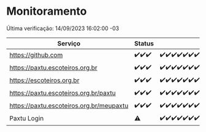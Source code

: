 # Monitoramento

Última verificação: 14/09/2023 16:02:00 -03

|Serviço|Status|Últimas 24h|
|---|---|---|
|https://github.com|<span title="2023-09-11: OK=5">✔️</span><span title="2023-09-12: OK=25">✔️</span><span title="2023-09-13: OK=26">✔️</span>|<span title="13/09/2023 16:03:00 -03 : 200">✔️</span><span title="13/09/2023 17:03:00 -03 : 200">✔️</span><span title="13/09/2023 18:02:00 -03 : 200">✔️</span><span title="13/09/2023 19:04:00 -03 : 200">✔️</span><span title="13/09/2023 20:04:00 -03 : 200">✔️</span><span title="13/09/2023 21:28:00 -03 : 200">✔️</span><span title="13/09/2023 22:39:00 -03 : 200">✔️</span><span title="13/09/2023 23:12:00 -03 : 200">✔️</span><span title="14/09/2023 00:06:00 -03 : 200">✔️</span><span title="14/09/2023 01:07:00 -03 : 200">✔️</span><span title="14/09/2023 02:04:00 -03 : 200">✔️</span><span title="14/09/2023 03:08:00 -03 : 200">✔️</span><span title="14/09/2023 04:06:00 -03 : 200">✔️</span><span title="14/09/2023 05:08:00 -03 : 200">✔️</span><span title="14/09/2023 06:05:00 -03 : 200">✔️</span><span title="14/09/2023 07:06:00 -03 : 200">✔️</span><span title="14/09/2023 08:03:00 -03 : 200">✔️</span><span title="14/09/2023 09:11:00 -03 : 200">✔️</span><span title="14/09/2023 10:08:00 -03 : 200">✔️</span><span title="14/09/2023 11:04:00 -03 : 200">✔️</span><span title="14/09/2023 12:06:00 -03 : 200">✔️</span><span title="14/09/2023 13:07:00 -03 : 200">✔️</span><span title="14/09/2023 14:04:00 -03 : 200">✔️</span><span title="14/09/2023 15:07:00 -03 : 200">✔️</span><span title="14/09/2023 16:02:00 -03 : 200">✔️</span>|
|https://paxtu.escoteiros.org.br|<span title="2023-09-11: OK=5">✔️</span><span title="2023-09-12: OK=25">✔️</span><span title="2023-09-13: OK=26">✔️</span>|<span title="13/09/2023 16:03:00 -03 : 200">✔️</span><span title="13/09/2023 17:03:00 -03 : 200">✔️</span><span title="13/09/2023 18:02:00 -03 : 200">✔️</span><span title="13/09/2023 19:04:00 -03 : 200">✔️</span><span title="13/09/2023 20:04:00 -03 : 200">✔️</span><span title="13/09/2023 21:28:00 -03 : 200">✔️</span><span title="13/09/2023 22:39:00 -03 : 200">✔️</span><span title="13/09/2023 23:12:00 -03 : 200">✔️</span><span title="14/09/2023 00:06:00 -03 : 200">✔️</span><span title="14/09/2023 01:07:00 -03 : 200">✔️</span><span title="14/09/2023 02:04:00 -03 : 200">✔️</span><span title="14/09/2023 03:08:00 -03 : 200">✔️</span><span title="14/09/2023 04:06:00 -03 : 200">✔️</span><span title="14/09/2023 05:08:00 -03 : 200">✔️</span><span title="14/09/2023 06:05:00 -03 : 200">✔️</span><span title="14/09/2023 07:06:00 -03 : 200">✔️</span><span title="14/09/2023 08:03:00 -03 : 200">✔️</span><span title="14/09/2023 09:11:00 -03 : 200">✔️</span><span title="14/09/2023 10:08:00 -03 : 200">✔️</span><span title="14/09/2023 11:04:00 -03 : 200">✔️</span><span title="14/09/2023 12:06:00 -03 : 200">✔️</span><span title="14/09/2023 13:07:00 -03 : 200">✔️</span><span title="14/09/2023 14:04:00 -03 : 200">✔️</span><span title="14/09/2023 15:07:00 -03 : 200">✔️</span><span title="14/09/2023 16:02:00 -03 : 200">✔️</span>|
|https://escoteiros.org.br|<span title="2023-09-11: OK=5">✔️</span><span title="2023-09-12: OK=25">✔️</span><span title="2023-09-13: OK=26">✔️</span>|<span title="13/09/2023 16:03:00 -03 : 200">✔️</span><span title="13/09/2023 17:03:00 -03 : 200">✔️</span><span title="13/09/2023 18:02:00 -03 : 200">✔️</span><span title="13/09/2023 19:04:00 -03 : 200">✔️</span><span title="13/09/2023 20:04:00 -03 : 200">✔️</span><span title="13/09/2023 21:28:00 -03 : 200">✔️</span><span title="13/09/2023 22:39:00 -03 : 200">✔️</span><span title="13/09/2023 23:12:00 -03 : 200">✔️</span><span title="14/09/2023 00:06:00 -03 : 200">✔️</span><span title="14/09/2023 01:07:00 -03 : 200">✔️</span><span title="14/09/2023 02:04:00 -03 : 200">✔️</span><span title="14/09/2023 03:08:00 -03 : 200">✔️</span><span title="14/09/2023 04:06:00 -03 : 200">✔️</span><span title="14/09/2023 05:08:00 -03 : 200">✔️</span><span title="14/09/2023 06:05:00 -03 : 200">✔️</span><span title="14/09/2023 07:06:00 -03 : 200">✔️</span><span title="14/09/2023 08:03:00 -03 : 200">✔️</span><span title="14/09/2023 09:11:00 -03 : 200">✔️</span><span title="14/09/2023 10:08:00 -03 : 200">✔️</span><span title="14/09/2023 11:04:00 -03 : 200">✔️</span><span title="14/09/2023 12:06:00 -03 : 200">✔️</span><span title="14/09/2023 13:07:00 -03 : 200">✔️</span><span title="14/09/2023 14:04:00 -03 : 200">✔️</span><span title="14/09/2023 15:07:00 -03 : 200">✔️</span><span title="14/09/2023 16:02:00 -03 : 200">✔️</span>|
|https://paxtu.escoteiros.org.br/paxtu|<span title="2023-09-11: OK=1">✔️</span><span title="2023-09-12: OK=25">✔️</span><span title="2023-09-13: OK=26">✔️</span>|<span title="13/09/2023 16:03:00 -03 : 200">✔️</span><span title="13/09/2023 17:03:00 -03 : 200">✔️</span><span title="13/09/2023 18:02:00 -03 : 200">✔️</span><span title="13/09/2023 19:04:00 -03 : 200">✔️</span><span title="13/09/2023 20:04:00 -03 : 200">✔️</span><span title="13/09/2023 21:28:00 -03 : 200">✔️</span><span title="13/09/2023 22:39:00 -03 : 200">✔️</span><span title="13/09/2023 23:12:00 -03 : 200">✔️</span><span title="14/09/2023 00:06:00 -03 : 200">✔️</span><span title="14/09/2023 01:07:00 -03 : 200">✔️</span><span title="14/09/2023 02:04:00 -03 : 200">✔️</span><span title="14/09/2023 03:08:00 -03 : 200">✔️</span><span title="14/09/2023 04:06:00 -03 : 200">✔️</span><span title="14/09/2023 05:08:00 -03 : 200">✔️</span><span title="14/09/2023 06:05:00 -03 : 200">✔️</span><span title="14/09/2023 07:06:00 -03 : 200">✔️</span><span title="14/09/2023 08:03:00 -03 : 200">✔️</span><span title="14/09/2023 09:11:00 -03 : 200">✔️</span><span title="14/09/2023 10:08:00 -03 : 200">✔️</span><span title="14/09/2023 11:04:00 -03 : 200">✔️</span><span title="14/09/2023 12:06:00 -03 : 200">✔️</span><span title="14/09/2023 13:07:00 -03 : 200">✔️</span><span title="14/09/2023 14:04:00 -03 : 200">✔️</span><span title="14/09/2023 15:07:00 -03 : 200">✔️</span><span title="14/09/2023 16:02:00 -03 : 200">✔️</span>|
|https://paxtu.escoteiros.org.br/meupaxtu|<span title="2023-09-11: OK=1">✔️</span><span title="2023-09-12: OK=25">✔️</span><span title="2023-09-13: OK=26">✔️</span>|<span title="13/09/2023 16:03:00 -03 : 200">✔️</span><span title="13/09/2023 17:03:00 -03 : 200">✔️</span><span title="13/09/2023 18:02:00 -03 : 200">✔️</span><span title="13/09/2023 19:04:00 -03 : 200">✔️</span><span title="13/09/2023 20:04:00 -03 : 200">✔️</span><span title="13/09/2023 21:28:00 -03 : 200">✔️</span><span title="13/09/2023 22:39:00 -03 : 200">✔️</span><span title="13/09/2023 23:12:00 -03 : 200">✔️</span><span title="14/09/2023 00:06:00 -03 : 200">✔️</span><span title="14/09/2023 01:07:00 -03 : 200">✔️</span><span title="14/09/2023 02:04:00 -03 : 200">✔️</span><span title="14/09/2023 03:08:00 -03 : 200">✔️</span><span title="14/09/2023 04:06:00 -03 : 200">✔️</span><span title="14/09/2023 05:08:00 -03 : 200">✔️</span><span title="14/09/2023 06:05:00 -03 : 200">✔️</span><span title="14/09/2023 07:06:00 -03 : 200">✔️</span><span title="14/09/2023 08:03:00 -03 : 200">✔️</span><span title="14/09/2023 09:11:00 -03 : 200">✔️</span><span title="14/09/2023 10:08:00 -03 : 200">✔️</span><span title="14/09/2023 11:04:00 -03 : 200">✔️</span><span title="14/09/2023 12:06:00 -03 : 200">✔️</span><span title="14/09/2023 13:07:00 -03 : 200">✔️</span><span title="14/09/2023 14:04:00 -03 : 200">✔️</span><span title="14/09/2023 15:07:00 -03 : 200">✔️</span><span title="14/09/2023 16:02:00 -03 : 200">✔️</span>|
|Paxtu Login|<span title="2023-09-13: OK=19, Falhas=6">⚠️</span>|<span title="13/09/2023 16:03:00 -03 : 200">✔️</span><span title="13/09/2023 17:03:00 -03 : 200">✔️</span><span title="13/09/2023 18:02:00 -03 : 200">✔️</span><span title="13/09/2023 19:04:00 -03 : 200">✔️</span><span title="13/09/2023 20:04:00 -03 : 200">✔️</span><span title="13/09/2023 21:28:00 -03 : 200">✔️</span><span title="13/09/2023 22:39:00 -03 : 200">✔️</span><span title="13/09/2023 23:12:00 -03 : 200">✔️</span><span title="14/09/2023 00:06:00 -03 : 200">✔️</span><span title="14/09/2023 01:07:00 -03 : 200">✔️</span><span title="14/09/2023 02:05:00 -03 : 200">✔️</span><span title="14/09/2023 03:08:00 -03 : 200">✔️</span><span title="14/09/2023 04:06:00 -03 : 200">✔️</span><span title="14/09/2023 05:08:00 -03 : 200">✔️</span><span title="14/09/2023 06:05:00 -03 : 200">✔️</span><span title="14/09/2023 07:06:00 -03 : 200">✔️</span><span title="14/09/2023 08:03:00 -03 : 200">✔️</span><span title="14/09/2023 09:11:00 -03 : 200">✔️</span><span title="14/09/2023 10:08:00 -03 : 200">✔️</span><span title="14/09/2023 11:04:00 -03 : 200">✔️</span><span title="14/09/2023 12:06:00 -03 : 200">✔️</span><span title="14/09/2023 13:07:00 -03 : 200">✔️</span><span title="14/09/2023 14:04:00 -03 : 200">✔️</span><span title="14/09/2023 15:07:00 -03 : 200">✔️</span><span title="14/09/2023 16:02:00 -03 : 200">✔️</span>|
